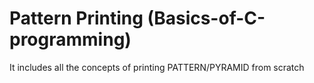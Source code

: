 # Pattern Printing (Basics-of-C-programming)
It includes all the concepts of printing PATTERN/PYRAMID from scratch
